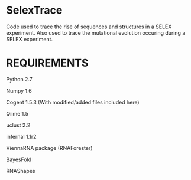 SelexTrace
==========

Code used to trace the rise of sequences and structures in a SELEX experiment. Also used to trace the mutational evolution occuring during a SELEX experiment.

REQUIREMENTS
==========
Python 2.7

Numpy 1.6

Cogent 1.5.3 (With modified/added files included here)

Qiime 1.5

uclust 2.2

infernal 1.1r2

ViennaRNA package (RNAForester)

BayesFold

RNAShapes
